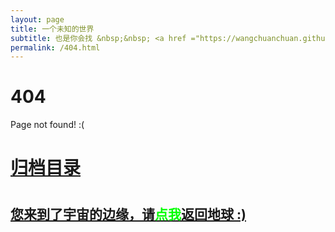 ```yaml
---
layout: page
title: 一个未知的世界
subtitle: 也是你会找 &nbsp;&nbsp; <a href ="https://wangchuanchuan.github.io">首页</a>&nbsp;&nbsp;
permalink: /404.html
---
```


# 404

Page not found! :(

<h1><a href ="/archives.html">归档目录</a><h1>

<h2><a href="/archives.html">您来到了宇宙的边缘，请<span style="color:#00FF00">点我</span>返回地球 :)</a></h2>
